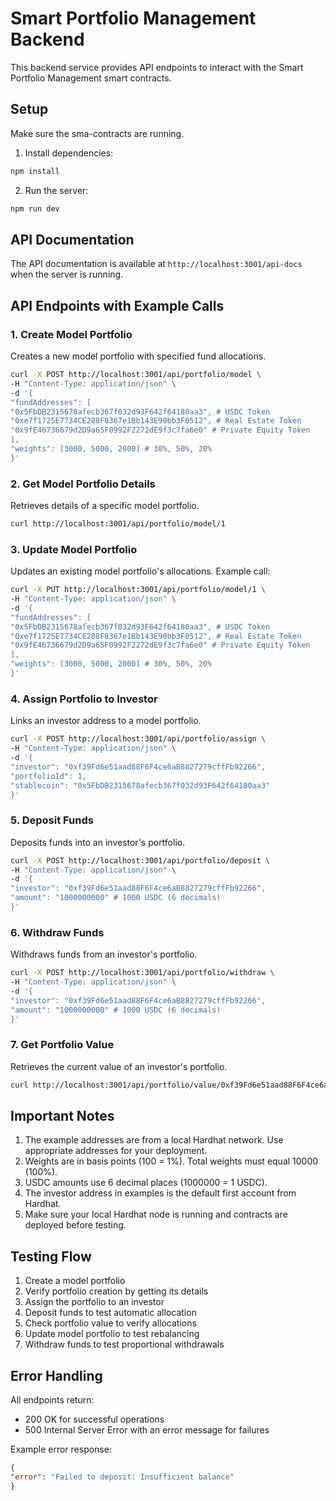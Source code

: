 # Smart Portfolio Management Backend

This backend service provides API endpoints to interact with the Smart Portfolio Management smart contracts.

## Setup

Make sure the sma-contracts are running.

1. Install dependencies: 

```bash
npm install
```

2. Run the server:

```bash
npm run dev
```
## API Documentation

The API documentation is available at `http://localhost:3001/api-docs` when the server is running.

## API Endpoints with Example Calls

### 1. Create Model Portfolio

Creates a new model portfolio with specified fund allocations.

```bash
curl -X POST http://localhost:3001/api/portfolio/model \
-H "Content-Type: application/json" \
-d '{
"fundAddresses": [
"0x5FbDB2315678afecb367f032d93F642f64180aa3", # USDC Token
"0xe7f1725E7734CE288F8367e1Bb143E90bb3F0512", # Real Estate Token
"0x9fE46736679d2D9a65F0992F2272dE9f3c7fa6e0" # Private Equity Token
],
"weights": [3000, 5000, 2000] # 30%, 50%, 20%
}'
```


### 2. Get Model Portfolio Details

Retrieves details of a specific model portfolio.

```bash
curl http://localhost:3001/api/portfolio/model/1
```


### 3. Update Model Portfolio

Updates an existing model portfolio's allocations.
Example call:
```bash
curl -X PUT http://localhost:3001/api/portfolio/model/1 \
-H "Content-Type: application/json" \
-d '{
"fundAddresses": [
"0x5FbDB2315678afecb367f032d93F642f64180aa3", # USDC Token
"0xe7f1725E7734CE288F8367e1Bb143E90bb3F0512", # Real Estate Token
"0x9fE46736679d2D9a65F0992F2272dE9f3c7fa6e0" # Private Equity Token
],
"weights": [3000, 5000, 2000] # 30%, 50%, 20%
}'
```


### 4. Assign Portfolio to Investor

Links an investor address to a model portfolio.

```bash
curl -X POST http://localhost:3001/api/portfolio/assign \
-H "Content-Type: application/json" \
-d '{
"investor": "0xf39Fd6e51aad88F6F4ce6aB8827279cffFb92266",
"portfolioId": 1,
"stablecoin": "0x5FbDB2315678afecb367f032d93F642f64180aa3"
}'
```


### 5. Deposit Funds

Deposits funds into an investor's portfolio.

```bash
curl -X POST http://localhost:3001/api/portfolio/deposit \
-H "Content-Type: application/json" \
-d '{
"investor": "0xf39Fd6e51aad88F6F4ce6aB8827279cffFb92266",
"amount": "1000000000" # 1000 USDC (6 decimals)
}'
```


### 6. Withdraw Funds

Withdraws funds from an investor's portfolio.

```bash
curl -X POST http://localhost:3001/api/portfolio/withdraw \
-H "Content-Type: application/json" \
-d '{
"investor": "0xf39Fd6e51aad88F6F4ce6aB8827279cffFb92266",
"amount": "1000000000" # 1000 USDC (6 decimals)
}'
```


### 7. Get Portfolio Value

Retrieves the current value of an investor's portfolio.

```bash
curl http://localhost:3001/api/portfolio/value/0xf39Fd6e51aad88F6F4ce6aB8827279cffFb92266
```


## Important Notes

1. The example addresses are from a local Hardhat network. Use appropriate addresses for your deployment.
2. Weights are in basis points (100 = 1%). Total weights must equal 10000 (100%).
3. USDC amounts use 6 decimal places (1000000 = 1 USDC).
4. The investor address in examples is the default first account from Hardhat.
5. Make sure your local Hardhat node is running and contracts are deployed before testing.

## Testing Flow

1. Create a model portfolio
2. Verify portfolio creation by getting its details
3. Assign the portfolio to an investor
4. Deposit funds to test automatic allocation
5. Check portfolio value to verify allocations
6. Update model portfolio to test rebalancing
7. Withdraw funds to test proportional withdrawals

## Error Handling

All endpoints return:
- 200 OK for successful operations
- 500 Internal Server Error with an error message for failures

Example error response:

```json
{
"error": "Failed to deposit: Insufficient balance"
}
```
